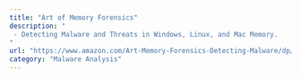 ```yaml
---
title: "Art of Memory Forensics"
description: "
 - Detecting Malware and Threats in Windows, Linux, and Mac Memory.
"
url: "https://www.amazon.com/Art-Memory-Forensics-Detecting-Malware/dp/1118825098/"
category: "Malware Analysis"
---
```

